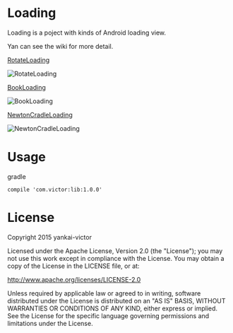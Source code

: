 Loading
================
Loading is a poject with kinds of Android loading view.

Yan can see the wiki for more detail.

[RotateLoading](https://github.com/yankai-victor/Loading/wiki/RotateLoading)

![RotateLoading](https://github.com/yankai-victor/Loading/blob/master/images/RotateLoading.gif)


[BookLoading](https://github.com/yankai-victor/Loading/wiki/BookLoading)

![BookLoading](https://github.com/yankai-victor/Loading/blob/master/images/BookLoading.gif)

[NewtonCradleLoading](https://github.com/yankai-victor/Loading/wiki/NewtonCradleLoading)

![NewtonCradleLoading](https://github.com/yankai-victor/Loading/blob/master/images/NewtonCradleLoading.gif)


Usage
=======
gradle

```
compile 'com.victor:lib:1.0.0'
```


License
=======
Copyright 2015 yankai-victor

Licensed under the Apache License, Version 2.0 (the "License"); you may not use this work except in compliance with the License.
You may obtain a copy of the License in the LICENSE file, or at:

http://www.apache.org/licenses/LICENSE-2.0

Unless required by applicable law or agreed to in writing, software distributed under the License is distributed on an "AS IS" BASIS, WITHOUT WARRANTIES OR CONDITIONS OF ANY KIND, either express or implied. See the License for the specific language governing permissions and limitations under the License.
